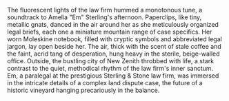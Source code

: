 The fluorescent lights of the law firm hummed a monotonous tune, a soundtrack to Amelia "Em" Sterling's afternoon.  Paperclips, like tiny, metallic gnats, danced in the air around her as she meticulously organized legal briefs, each one a miniature mountain range of case specifics.  Her worn Moleskine notebook, filled with cryptic symbols and abbreviated legal jargon, lay open beside her.  The air, thick with the scent of stale coffee and the faint, acrid tang of desperation, hung heavy in the sterile, beige-walled office.  Outside, the bustling city of New Zenith throbbed with life, a stark contrast to the quiet, methodical rhythm of the law firm's inner sanctum.  Em, a paralegal at the prestigious Sterling & Stone law firm, was immersed in the intricate details of a complex land dispute case, the future of a historic vineyard hanging precariously in the balance.
